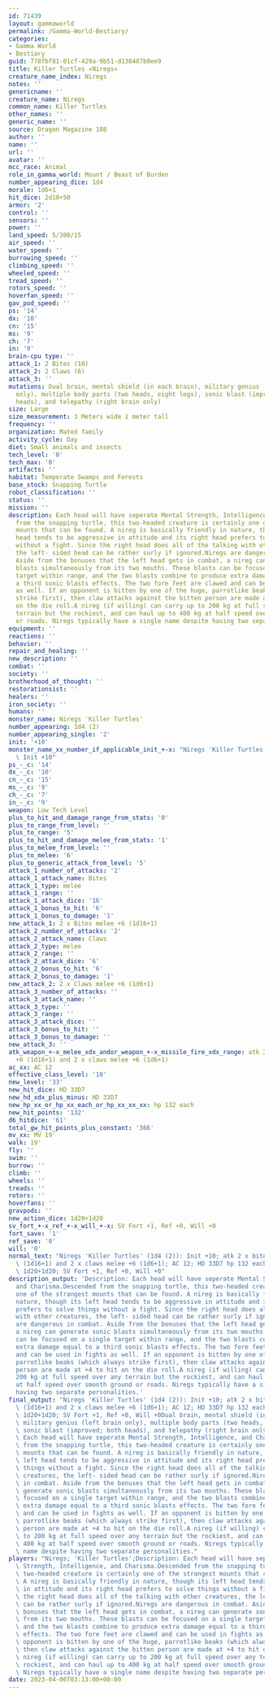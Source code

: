 ```yaml
---
id: 71439
layout: gammaworld
permalink: /Gamma-World-Bestiary/
categories:
- Gamma World
- Bestiary
guid: 778fbf81-01cf-429a-9b51-d130487b9ee9
title: Killer Turtles «Niregs»
creature_name_index: Niregs
notes: ''
genericname: ''
creature_name: Niregs
common_name: Killer Turtles
other_names: ''
generic_name: ''
source: Dragon Magazine 108
author: ''
name: ''
url: ''
avatar: ''
mcc_race: Animal
role_in_gamma_world: Mount / Beast of Burden
number_appearing_dice: 1d4
morale: 1d6+1
hit_dice: 2d10+50
armor: '2'
control: ''
sensors: ''
power: ''
land_speed: 5/300/15
air_speed: ''
water_speed: ''
burrowing_speed: ''
climbing_speed: ''
wheeled_speed: ''
tread_speed: ''
rotors_speed: ''
hoverfan_speed: ''
gav_pod_speed: ''
ps: '14'
dx: '10'
cn: '15'
ms: '9'
ch: '7'
in: '9'
brain-cpu type: ''
attack_1: 2 Bites (18)
attack_2: 2 Claws (6)
attack_3: ''
mutations: Dual brain, mental shield (in each brain), military genius (left brain
  only), multiple body parts (two heads, eight legs), sonic blast (improved; both
  heads), and telepathy (right brain only)
size: Large
size_measurement: 3 Meters wide 1 meter tall
frequency: ''
organization: Mated family
activity_cycle: Day
diet: Small animals and insects
tech_level: '0'
tech_max: '0'
artifacts: ''
habitat: Temperate Swamps and Forests
base_stock: Snapping Turtle
robot_classification: ''
status: ''
mission: ''
description: Each head will have seperate Mental Strength, Intelligence, and Charisma.Descended
  from the snapping turtle, this two-headed creature is certainly one of the strangest
  mounts that can be found. A nireg is basically friendly in nature, though its left
  head tends to be aggressive in attitude and its right head prefers to solve things
  without a fight. Since the right head does all of the talking with other creatures,
  the left- sided head can be rather surly if ignored.Niregs are dangerous in combat.
  Aside from the bonuses that the left head gets in combat, a nireg can generate sonic
  blasts simultaneously from its two mouths. These blasts can be focused on a single
  target within range, and the two blasts combine to produce extra damage equal to
  a third sonic blasts effects. The two fore feet are clawed and can be used in fights
  as well. If an opponent is bitten by one of the huge, parrotlike beaks (which always
  strike first), then claw attacks against the bitten person are made at +4 to hit
  on the die roll.A nireg (if willing) can carry up to 200 kg at full speed over any
  terrain but the rockiest, and can haul up to 400 kg at half speed over smooth ground
  or roads. Niregs typically have a single name despite having two separate personalities.
equipment: ''
reactions: ''
behavior: ''
repair_and_healing: ''
new_description: ''
combat: ''
society: ''
brotherhood_of_thought: ''
restorationsist: ''
healers: ''
iron_society: ''
humans: ''
monster_name: Niregs 'Killer Turtles'
number_appearing: 1d4 (2)
number_appearing_single: '2'
init: '+10'
monster_name_xx_number_if_applicable_init_+-x: "Niregs 'Killer Turtles' (1d4 (2)):\
  \ Init +10"
ps_-_c: '14'
dx_-_c: '10'
cn_-_c: '15'
ms_-_c: '9'
ch_-_c: '7'
in_-_c: '9'
weapon: Low Tech Level
plus_to_hit_and_damage_range_from_stats: '0'
plus_to_range_from_level: ''
plus_to_range: '5'
plus_to_hit_and_damage_melee_from_stats: '1'
plus_to_melee_from_level: ''
plus_to_melee: '6'
plus_to_generic_attack_from_level: '5'
attack_1_number_of_attacks: '2'
attack_1_attack_name: Bites
attack_1_type: melee
attack_1_range: ''
attack_1_attack_dice: '16'
attack_1_bonus_to_hit: '6'
attack_1_bonus_to_damage: '1'
new_attack_1: 2 x Bites melee +6 (1d16+1)
attack_2_number_of_attacks: '2'
attack_2_attack_name: Claws
attack_2_type: melee
attack_2_range: ''
attack_2_attack_dice: '6'
attack_2_bonus_to_hit: '6'
attack_2_bonus_to_damage: '1'
new_attack_2: 2 x Claws melee +6 (1d6+1)
attack_3_number_of_attacks: ''
attack_3_attack_name: ''
attack_3_type: ''
attack_3_range: ''
attack_3_attack_dice: ''
attack_3_bonus_to_hit: ''
attack_3_bonus_to_damage: ''
new_attack_3: ''
atk_weapon_+-x_melee_xdx_andor_weapon_+-x_missile_fire_xdx_range: atk 2 x bites melee
  +6 (1d16+1) and 2 x claws melee +6 (1d6+1)
ac_xx: AC 12
effective_class_level: '10'
new_level: '33'
new_hit_dice: HD 33D7
new_hd_xdx_plus_minus: HD 33D7
new_hp_xx_or_hp_xx_each_or_hp_xx_xx_xx: hp 132 each
new_hit_points: '132'
d6_hitdice: '61'
total_gw_hit_points_plus_constant: '366'
mv_xx: MV 19'
walk: 19'
fly: ''
swim: ''
burrow: ''
climb: ''
wheels: ''
treads: ''
rotors: ''
hoverfans: ''
gravpods: ''
new_action_dice: 1d20+1d20
sv_fort_+-x_ref_+-x_will_+-x: SV Fort +1, Ref +0, Will +0
fort_save: '1'
ref_save: '0'
will: '0'
normal_text: "Niregs 'Killer Turtles' (1d4 (2)): Init +10; atk 2 x bites melee +6\
  \ (1d16+1) and 2 x claws melee +6 (1d6+1); AC 12; HD 33D7 hp 132 each; MV 19' ;\
  \ 1d20+1d20; SV Fort +1, Ref +0, Will +0"
description_output: 'Description: Each head will have seperate Mental Strength, Intelligence,
  and Charisma.Descended from the snapping turtle, this two-headed creature is certainly
  one of the strangest mounts that can be found. A nireg is basically friendly in
  nature, though its left head tends to be aggressive in attitude and its right head
  prefers to solve things without a fight. Since the right head does all of the talking
  with other creatures, the left- sided head can be rather surly if ignored.Niregs
  are dangerous in combat. Aside from the bonuses that the left head gets in combat,
  a nireg can generate sonic blasts simultaneously from its two mouths. These blasts
  can be focused on a single target within range, and the two blasts combine to produce
  extra damage equal to a third sonic blasts effects. The two fore feet are clawed
  and can be used in fights as well. If an opponent is bitten by one of the huge,
  parrotlike beaks (which always strike first), then claw attacks against the bitten
  person are made at +4 to hit on the die roll.A nireg (if willing) can carry up to
  200 kg at full speed over any terrain but the rockiest, and can haul up to 400 kg
  at half speed over smooth ground or roads. Niregs typically have a single name despite
  having two separate personalities.'
final_output: "Niregs 'Killer Turtles' (1d4 (2)): Init +10; atk 2 x bites melee +6\
  \ (1d16+1) and 2 x claws melee +6 (1d6+1); AC 12; HD 33D7 hp 132 each; MV 19' ;\
  \ 1d20+1d20; SV Fort +1, Ref +0, Will +0Dual brain, mental shield (in each brain),\
  \ military genius (left brain only), multiple body parts (two heads, eight legs),\
  \ sonic blast (improved; both heads), and telepathy (right brain only)Description:\
  \ Each head will have seperate Mental Strength, Intelligence, and Charisma.Descended\
  \ from the snapping turtle, this two-headed creature is certainly one of the strangest\
  \ mounts that can be found. A nireg is basically friendly in nature, though its\
  \ left head tends to be aggressive in attitude and its right head prefers to solve\
  \ things without a fight. Since the right head does all of the talking with other\
  \ creatures, the left- sided head can be rather surly if ignored.Niregs are dangerous\
  \ in combat. Aside from the bonuses that the left head gets in combat, a nireg can\
  \ generate sonic blasts simultaneously from its two mouths. These blasts can be\
  \ focused on a single target within range, and the two blasts combine to produce\
  \ extra damage equal to a third sonic blasts effects. The two fore feet are clawed\
  \ and can be used in fights as well. If an opponent is bitten by one of the huge,\
  \ parrotlike beaks (which always strike first), then claw attacks against the bitten\
  \ person are made at +4 to hit on the die roll.A nireg (if willing) can carry up\
  \ to 200 kg at full speed over any terrain but the rockiest, and can haul up to\
  \ 400 kg at half speed over smooth ground or roads. Niregs typically have a single\
  \ name despite having two separate personalities."
players: "Niregs; 'Killer Turtles';Description: Each head will have seperate Mental\
  \ Strength, Intelligence, and Charisma.Descended from the snapping turtle, this\
  \ two-headed creature is certainly one of the strangest mounts that can be found.\
  \ A nireg is basically friendly in nature, though its left head tends to be aggressive\
  \ in attitude and its right head prefers to solve things without a fight. Since\
  \ the right head does all of the talking with other creatures, the left- sided head\
  \ can be rather surly if ignored.Niregs are dangerous in combat. Aside from the\
  \ bonuses that the left head gets in combat, a nireg can generate sonic blasts simultaneously\
  \ from its two mouths. These blasts can be focused on a single target within range,\
  \ and the two blasts combine to produce extra damage equal to a third sonic blasts\
  \ effects. The two fore feet are clawed and can be used in fights as well. If an\
  \ opponent is bitten by one of the huge, parrotlike beaks (which always strike first),\
  \ then claw attacks against the bitten person are made at +4 to hit on the die roll.A\
  \ nireg (if willing) can carry up to 200 kg at full speed over any terrain but the\
  \ rockiest, and can haul up to 400 kg at half speed over smooth ground or roads.\
  \ Niregs typically have a single name despite having two separate personalities.|"
date: 2023-04-06T03:13:00+00:00
---
```

</br>